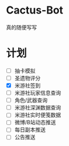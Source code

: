 # Cactus-Bot

真的随便写写

# 计划
- [ ] 抽卡模拟
- [ ] 圣遗物评分
- [x] 米游社签到
- [ ] 米游社玩家信息查询
- [ ] 角色/武器查询
- [ ] 米游社深渊数据查询
- [ ] 米游社实时便笺数据
- [ ] 微博/B站动态推送
- [ ] 每日副本推送
- [ ] 公告推送